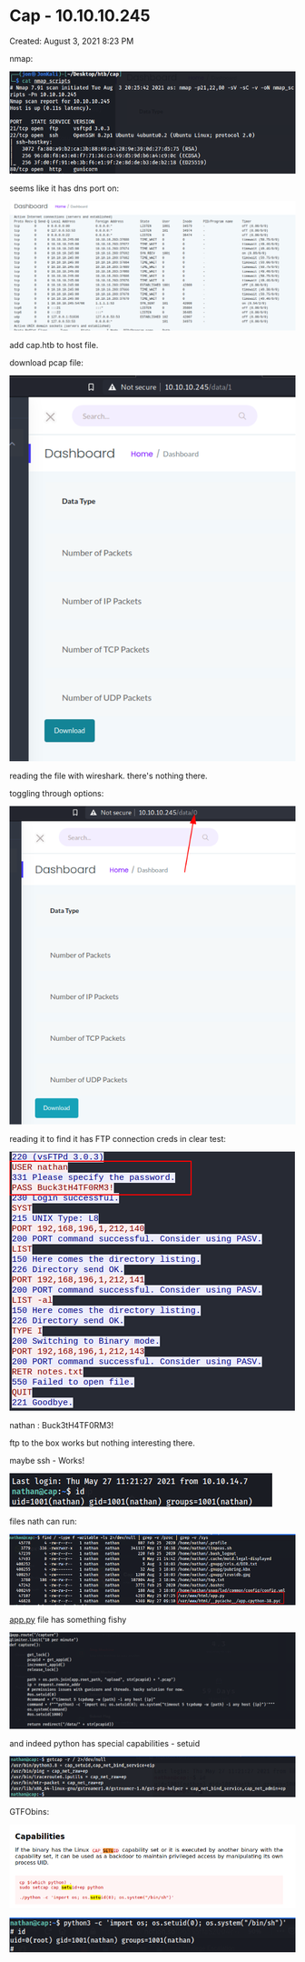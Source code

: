 # Cap - 10.10.10.245

Created: August 3, 2021 8:23 PM

nmap:

![Cap%20-%2010%2010%2010%20245%202021a10123ac404e95baca07aa54daa6/Untitled.png](Cap%20-%2010%2010%2010%20245%202021a10123ac404e95baca07aa54daa6/Untitled.png)

seems like it has dns port on:

![Cap%20-%2010%2010%2010%20245%202021a10123ac404e95baca07aa54daa6/Untitled%201.png](Cap%20-%2010%2010%2010%20245%202021a10123ac404e95baca07aa54daa6/Untitled%201.png)

add cap.htb to host file.

download pcap file:

![Cap%20-%2010%2010%2010%20245%202021a10123ac404e95baca07aa54daa6/Untitled%202.png](Cap%20-%2010%2010%2010%20245%202021a10123ac404e95baca07aa54daa6/Untitled%202.png)

reading the file with wireshark. there's nothing there.

toggling through options:

![Cap%20-%2010%2010%2010%20245%202021a10123ac404e95baca07aa54daa6/Untitled%203.png](Cap%20-%2010%2010%2010%20245%202021a10123ac404e95baca07aa54daa6/Untitled%203.png)

reading it to find it has FTP connection creds in clear test:

![Cap%20-%2010%2010%2010%20245%202021a10123ac404e95baca07aa54daa6/Untitled%204.png](Cap%20-%2010%2010%2010%20245%202021a10123ac404e95baca07aa54daa6/Untitled%204.png)

nathan : Buck3tH4TF0RM3!

ftp to the box works but nothing interesting there.

maybe ssh - Works!

![Cap%20-%2010%2010%2010%20245%202021a10123ac404e95baca07aa54daa6/Untitled%205.png](Cap%20-%2010%2010%2010%20245%202021a10123ac404e95baca07aa54daa6/Untitled%205.png)

files nath can run:

![Cap%20-%2010%2010%2010%20245%202021a10123ac404e95baca07aa54daa6/Untitled%206.png](Cap%20-%2010%2010%2010%20245%202021a10123ac404e95baca07aa54daa6/Untitled%206.png)

[app.py](http://app.py) file has something fishy

![Cap%20-%2010%2010%2010%20245%202021a10123ac404e95baca07aa54daa6/Untitled%207.png](Cap%20-%2010%2010%2010%20245%202021a10123ac404e95baca07aa54daa6/Untitled%207.png)

and indeed python has special capabilities - setuid

![Cap%20-%2010%2010%2010%20245%202021a10123ac404e95baca07aa54daa6/Untitled%208.png](Cap%20-%2010%2010%2010%20245%202021a10123ac404e95baca07aa54daa6/Untitled%208.png)

GTFObins:

![Cap%20-%2010%2010%2010%20245%202021a10123ac404e95baca07aa54daa6/Untitled%209.png](Cap%20-%2010%2010%2010%20245%202021a10123ac404e95baca07aa54daa6/Untitled%209.png)

![Cap%20-%2010%2010%2010%20245%202021a10123ac404e95baca07aa54daa6/Untitled%2010.png](Cap%20-%2010%2010%2010%20245%202021a10123ac404e95baca07aa54daa6/Untitled%2010.png)